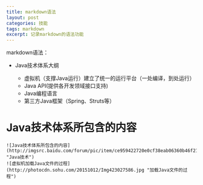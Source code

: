 ```yaml
---
title: markdown语法
layout: post
categories: 技能
tags: markdown
excerpt: 记录markdown的语法功能
---
```

markdown语法：

* Java技术体系大纲

   * 虚拟机（支撑Java运行）建立了统一的运行平台（一处编译，到处运行）
   * Java API(提供各开发领域接口支持)
   * Java编程语言
   * 第三方Java框架（Spring、Struts等）
# Java技术体系所包含的内容
	![Java技术体系所包含的内容](http://imgsrc.baidu.com/forum/pic/item/ce959422720e0cf38eab06360b46f21fbc09aae2.jpg "Java技术")
	![虚拟机加载Java文件的过程](http://photocdn.sohu.com/20151012/Img423027586.jpg "加载Java文件的过程")